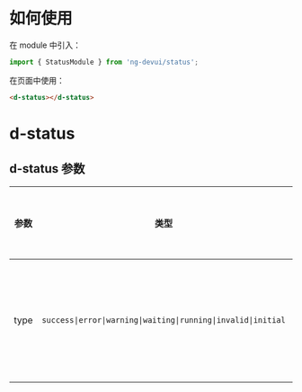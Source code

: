 # 如何使用

在 module 中引入：

```ts
import { StatusModule } from 'ng-devui/status';
```

在页面中使用：

```html
<d-status></d-status>
```

# d-status

## d-status 参数

| 参数 |                             类型                              | 默认 |                                     说明                                     | 跳转 Demo                    | 全局配置项 |
| :--: | :-----------------------------------------------------------: | :--: | :--------------------------------------------------------------------------: | :--------------------------- | ---------- |
| type | `success\|error\|warning\|waiting\|running\|invalid\|initial` |  --  | 必选，类型，值有 success、error、warning、waiting、running、invalid、initial | [基本用法](demo#basic-usage) |
